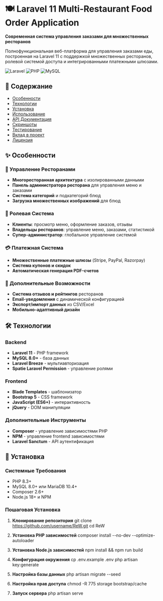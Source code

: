 # 🍽️ Laravel 11 Multi-Restaurant Food Order Application

**Современная система управления заказами для множественных ресторанов**

Полнофункциональная веб-платформа для управления заказами еды, построенная на Laravel 11 с поддержкой множественных ресторанов, ролевой системой доступа и интегрированными платежными шлюзами.

![Laravel](https://img.shields.io/badge/Laravel-11-FF2D20?style=for-the-badge&logo=laravel&logoColor=white)
![PHP](https://img.shields.io/badge/PHP-8.3+-777BB4?style=for-the-badge&logo=php&logoColor=white)
![MySQL](https://img.shields.io/badge/MySQL-8.0+-4479A1?style=for-the-badge&logo=mysql&logoColor=white)

## 📑 Содержание
- [Особенности](#особенности)
- [Технологии](#технологии)
- [Установка](#установка)
- [Использование](#использование)
- [API Документация](#api-документация)
- [Скриншоты](#скриншоты)
- [Тестирование](#тестирование)
- [Вклад в проект](#вклад-в-проект)
- [Лицензия](#лицензия)

## ✨ Особенности

### 🏪 Управление Ресторанами
- **Многоресторанная архитектура** с изолированными данными
- **Панель администратора ресторана** для управления меню и заказами
- **Система категорий** и подкатегорий блюд
- **Загрузка множественных изображений** для блюд

### 👥 Ролевая Система
- **Клиенты**: просмотр меню, оформление заказов, отзывы
- **Владельцы ресторанов**: управление меню, заказами, статистикой  
- **Супер-администратор**: глобальное управление системой

### 💳 Платежная Система
- **Множественные платежные шлюзы** (Stripe, PayPal, Razorpay)
- **Система купонов и скидок**
- **Автоматическая генерация PDF-счетов**

### 🔧 Дополнительные Возможности
- **Система отзывов и рейтингов** ресторанов
- **Email-уведомления** с динамической конфигурацией
- **Экспорт/импорт данных** из CSV/Excel
- **Мобильно-адаптивный дизайн**

## 🛠️ Технологии

### Backend
- **Laravel 11** - PHP framework
- **MySQL 8.0+** - база данных
- **Laravel Breeze** - мультиавторизация
- **Spatie Laravel Permission** - управление ролями

### Frontend  
- **Blade Templates** - шаблонизатор
- **Bootstrap 5** - CSS framework
- **JavaScript (ES6+)** - интерактивность
- **jQuery** - DOM манипуляции

### Дополнительные Инструменты
- **Composer** - управление зависимостями PHP
- **NPM** - управление frontend зависимостями
- **Laravel Sanctum** - API аутентификация


## 🚀 Установка

### Системные Требования
- PHP 8.3+
- MySQL 8.0+ или MariaDB 10.4+
- Composer 2.6+
- Node.js 18+ и NPM

### Пошаговая Установка

1. **Клонирование репозитория**
git clone https://github.com/username/ReW.git
cd ReW

2. **Установка PHP зависимостей**
composer install --no-dev --optimize-autoloader

3. **Установка Node.js зависимостей**
npm install && npm run build


4. **Конфигурация окружения**
cp .env.example .env
php artisan key:generate


5. **Настройка базы данных**
php artisan migrate --seed


6. **Настройка прав доступа**
chmod -R 775 storage bootstrap/cache


7. **Запуск сервера**
php artisan serve

